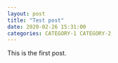```yaml
---
layout: post
title: "Test post"
date: 2020-02-26 15:31:00
categories: CATEGORY-1 CATEGORY-2
---
```

This is the first post.